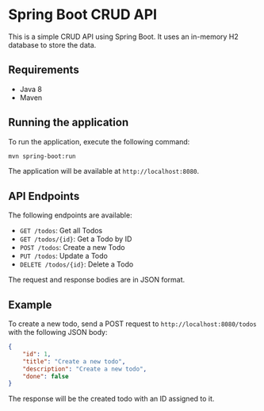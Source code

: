 <!-- Add content for readme for normal java spring boot crud api -->

# Spring Boot CRUD API

This is a simple CRUD API using Spring Boot. It uses an in-memory H2 database to store the data.

## Requirements

- Java 8
- Maven

## Running the application

To run the application, execute the following command:

```bash
mvn spring-boot:run
```

The application will be available at `http://localhost:8080`.

## API Endpoints

The following endpoints are available:

- `GET /todos`: Get all Todos
- `GET /todos/{id}`: Get a Todo by ID
- `POST /todos`: Create a new Todo
- `PUT /todos`: Update a Todo
- `DELETE /todos/{id}`: Delete a Todo

The request and response bodies are in JSON format.

## Example

To create a new todo, send a POST request to `http://localhost:8080/todos` with the following JSON body:

```json
{
    "id": 1,
    "title": "Create a new todo",
    "description": "Create a new todo",
    "done": false
}
```

The response will be the created todo with an ID assigned to it.
